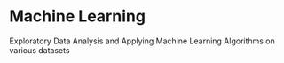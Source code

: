 # Machine Learning
Exploratory Data Analysis and Applying Machine Learning Algorithms on various datasets
